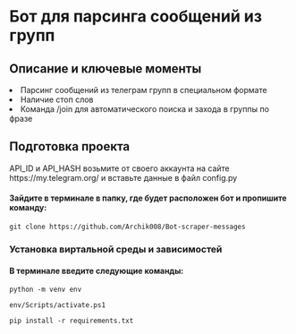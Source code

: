 <h1>Бот для парсинга сообщений из групп</h1>

<h2>Описание и ключевые моменты</h2>
<li>Парсинг сообщений из телеграм групп в специальном формате</li>
<li>Наличие стоп слов</li>
<li>Команда /join для автоматического поиска и захода в группы по фразе</li>

<h2>Подготовка проекта</h2>
<p>API_ID и API_HASH возьмите от своего аккаунта на сайте https://my.telegram.org/ и вставьте данные в файл config.py</p>
<h4>Зайдите в терминале в папку, где будет расположен бот и пропишите команду:</h4>
<pre><code>git clone https://github.com/Archik008/Bot-scraper-messages</code></pre>
<h3>Установка виртальной среды и зависимостей</h3>
<h4>В терминале введите следующие команды:</h4>
<pre><code>python -m venv env</code></pre>
<pre><code>env/Scripts/activate.ps1</code></pre>
<pre><code>pip install -r requirements.txt</code></pre>
